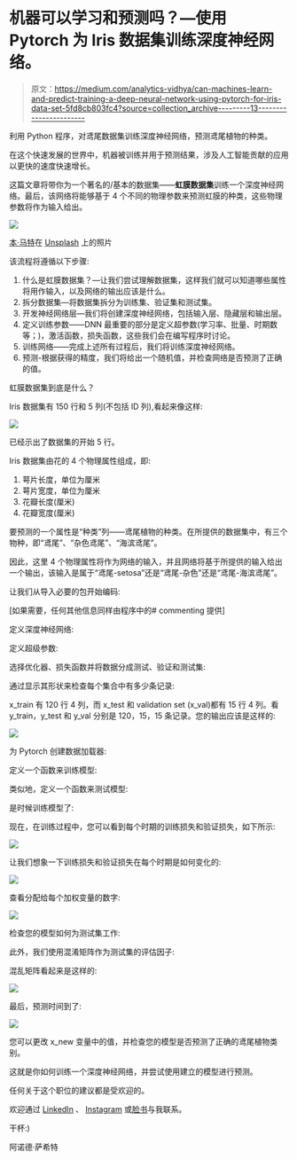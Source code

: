 # 机器可以学习和预测吗？—使用 Pytorch 为 Iris 数据集训练深度神经网络。

> 原文：<https://medium.com/analytics-vidhya/can-machines-learn-and-predict-training-a-deep-neural-network-using-pytorch-for-iris-data-set-5fd8cb803fc4?source=collection_archive---------13----------------------->

利用 Python 程序，对鸢尾数据集训练深度神经网络，预测鸢尾植物的种类。

在这个快速发展的世界中，机器被训练并用于预测结果，涉及人工智能贡献的应用以更快的速度快速增长。

这篇文章将带你为一个著名的/基本的数据集——**虹膜数据集**训练一个深度神经网络。最后，该网络将能够基于 4 个不同的物理参数来预测虹膜的种类，这些物理参数将作为输入给出。

![](img/995e77ee12e42157fe0b125421be04d8.png)

[本·马特](https://unsplash.com/@benjmater?utm_source=medium&utm_medium=referral)在 [Unsplash](https://unsplash.com?utm_source=medium&utm_medium=referral) 上的照片

该流程将遵循以下步骤:

1.  什么是虹膜数据集？—让我们尝试理解数据集，这样我们就可以知道哪些属性将用作输入，以及网络的输出应该是什么。
2.  拆分数据集—将数据集拆分为训练集、验证集和测试集。
3.  开发神经网络层—我们将创建深度神经网络，包括输入层、隐藏层和输出层。
4.  定义训练参数——DNN 最重要的部分是定义超参数(学习率、批量、时期数等；)，激活函数，损失函数，这些我们会在编写程序时讨论。
5.  训练网络——完成上述所有过程后，我们将训练深度神经网络。
6.  预测-根据获得的精度，我们将给出一个随机值，并检查网络是否预测了正确的值。

虹膜数据集到底是什么？

Iris 数据集有 150 行和 5 列(不包括 ID 列),看起来像这样:

![](img/b249cb3a470f05daddc26960c77f0f5d.png)

已经示出了数据集的开始 5 行。

Iris 数据集由花的 4 个物理属性组成，即:

1.  萼片长度，单位为厘米
2.  萼片宽度，单位为厘米
3.  花瓣长度(厘米)
4.  花瓣宽度(厘米)

要预测的一个属性是“种类”列——鸢尾植物的种类。在所提供的数据集中，有三个物种，即“鸢尾”、“杂色鸢尾”、“海滨鸢尾”。

因此，这里 4 个物理属性将作为网络的输入，并且网络将基于所提供的输入给出一个输出，该输入是属于“鸢尾-setosa”还是“鸢尾-杂色”还是“鸢尾-海滨鸢尾”。

让我们从导入必要的包开始编码:

[如果需要，任何其他信息同样由程序中的# commenting 提供]

定义深度神经网络:

定义超级参数:

选择优化器、损失函数并将数据分成测试、验证和测试集:

通过显示其形状来检查每个集合中有多少条记录:

x_train 有 120 行 4 列，而 x_test 和 validation set (x_val)都有 15 行 4 列。看 y_train，y_test 和 y_val 分别是 120，15，15 条记录。您的输出应该是这样的:

![](img/ce5ad08befd942d236847b6fc981b123.png)

为 Pytorch 创建数据加载器:

定义一个函数来训练模型:

类似地，定义一个函数来测试模型:

是时候训练模型了:

现在，在训练过程中，您可以看到每个时期的训练损失和验证损失，如下所示:

![](img/e68b2efd0ee9869006fcb8ed33966118.png)

让我们想象一下训练损失和验证损失在每个时期是如何变化的:

![](img/e5bfda551486f8776e7079a5beeddaf5.png)

查看分配给每个加权变量的数字:

![](img/330e2146c28f2e6026bad66de53081b5.png)

检查您的模型如何为测试集工作:

此外，我们使用混淆矩阵作为测试集的评估因子:

混乱矩阵看起来是这样的:

![](img/fd468cdfee72b6f065628858015b89a1.png)

最后，预测时间到了:

![](img/262ddae420b37efa0fde287a90a7891d.png)

您可以更改 x_new 变量中的值，并检查您的模型是否预测了正确的鸢尾植物类别。

这就是你如何训练一个深度神经网络，并尝试使用建立的模型进行预测。

任何关于这个职位的建议都是受欢迎的。

欢迎通过 [LinkedIn](https://www.linkedin.com/in/arnold-sachith-98752a141/) 、 [Instagram](https://www.instagram.com/arnoldsachith/) 或[脸书](https://www.facebook.com/arnold.sachith)与我联系。

干杯:)

阿诺德·萨希特